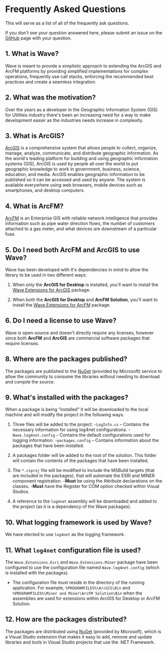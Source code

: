 # Frequently Asked Questions

This will serve as a list of all of the frequently ask questions.

If you don't see your question answered here, please submit an issue on the [GitHub](https://github.com/Jumpercables/Wave/issues) page with your question.

## 1. What is Wave?

Wave is meant to provide a simplistic approach to extending the ArcGIS and ArcFM platforms by providing simplified implementations for complex operations, frequently use call stacks, enforcing the recommended best practices and create a seamless integration.

## 2. What was the motivation?

Over the years as a developer in the Geographic Information System (GIS) for Utilities industry there's been an increasing need for a way to make development easier as the industries needs increase in complexity.

## 3. What is ArcGIS?

[ArcGIS](http://resources.arcgis.com/en/help/getting-started/articles/026n00000014000000.htm) is a comprehensive system that allows people to collect, organize, manage, analyze, communicate, and distribute geographic information. As the world's leading platform for building and using geographic information systems (GIS), ArcGIS is used by people all over the world to put geographic knowledge to work in government, business, science, education, and media. ArcGIS enables geographic information to be published so it can be accessed and used by anyone. The system is available everywhere using web browsers, mobile devices such as smartphones, and desktop computers.

## 4. What is ArcFM?

[ArcFM](http://www.schneider-electric.com/solutions/ww/en/sol/26048721-geospatial-intelligence--arcfm-solution?other=-1) is an Enterprise GIS with reliable network intelligence that provides information such as pipe water direction flows, the number of customers attached to a gas meter, and what devices are downstream of a particular fuse.

## 5. Do I need both ArcFM and ArcGIS to use Wave?

Wave has been developed with it's dependencies in mind to allow the library to be used in two different ways:

1. When only the **ArcGIS for Desktop** is installed, you'll want to install the [Wave Extensions for ArcGIS](https://www.nuget.org/packages/Wave.Extensions.Esri/) package.

1. When both the **ArcGIS for Desktop** and **ArcFM Solution**, you'll want to install the [Wave Extensions for ArcFM](https://www.nuget.org/packages/Wave.Extensions.Miner/)  package.

## 6. Do I need a license to use Wave?

Wave is open-source and doesn't directly require any licenses, however since both **ArcFM** and **ArcGIS** are commercial software packages that require licenses.

## 8. Where are the packages published?

The packages are published to the [NuGet](https://www.nuget.org) (provided by Microsoft) service to allow the community to consume the libraries without needing to download and compile the source.

## 9. What's installed with the packages?

When a package is being “installed” it will be downloaded to the local machine and will modify the project in the following ways.

1. Three files will be added to the project.
    -`LogInfo.cs` – Contains the necessary information for using log4net configurations.
    -`Wave.log4net.config` – Contains the default configurations used for logging information.
    -`packages.config` – Contains information about the packages that have been installed.

1. A packages folder will be added to the root of the solution. This folder will contain the contents of the packages that have been installed.

1. The `*.csproj` file will be modified to include the MSBuild targets (that are included in the packages), that will automate the ESRI and MINER component registration.
    -**Must** be using the Attribute declarations on the classes.
    -**Must** have the Register for COM option checked within Visual Studios.

1. A reference to the `log4net` assembly will be downloaded and added to the project (as it is a dependency of the Wave packages).

## 10. What logging framework is used by Wave?

We have elected to use `log4net` as the logging framework.

## 11. What `log4net` configuration file is used?

The `Wave.Extensions.Esri` and `Wave.Extensions.Miner` package have been configured to use the configuration file named `Wave.log4net.config` (which is installed with the packages).

* The configuration file must reside in the directory of the running application. For example, `%PROGRAMFILES%\ArcGIS\Bin` and `%PROGRAMFILES%\Miner and Miner\ArcFM Solution\Bin` when the assemblies are used for extensions within ArcGIS for Desktop or ArcFM Solution.

## 12. How are the packages distributed?

The packages are distributed using [NuGet](https://www.nuget.org) (provided by Microsoft), which is a Visual Studio extension that makes it easy to add, remove and update libraries and tools in Visual Studio projects that use the .NET Framework.

